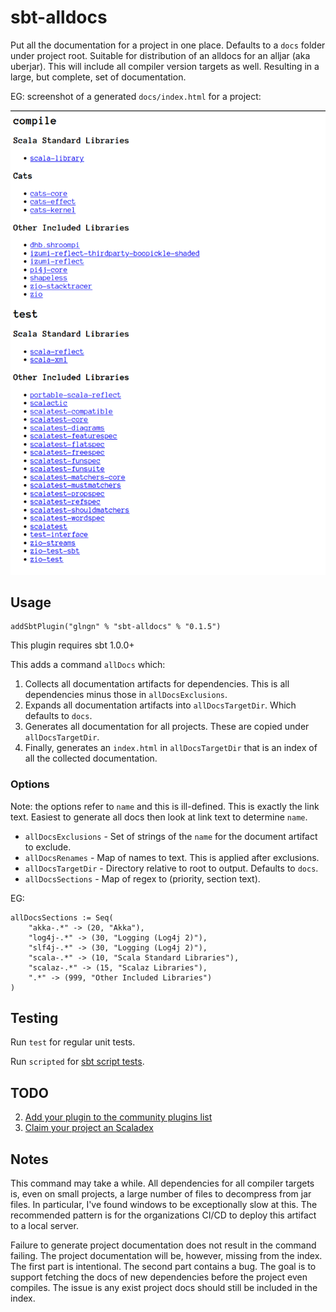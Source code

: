 # sbt-alldocs

Put all the documentation for a project in one place. Defaults to a `docs` folder under project root.
Suitable for distribution of an alldocs for an alljar (aka uberjar). This will include all compiler
version targets as well. Resulting in a large, but complete, set of documentation.

EG: screenshot of a generated `docs/index.html` for a project:

![index screenshot](https://github.com/glngn/sbt-alldocs/raw/master/screenshot.png "Screenshot of an example index")

## Usage

~~~
addSbtPlugin("glngn" % "sbt-alldocs" % "0.1.5")
~~~

This plugin requires sbt 1.0.0+

This adds a command `allDocs` which:

1. Collects all documentation artifacts for dependencies. This is all dependencies minus those in `allDocsExclusions`.
2. Expands all documentation artifacts into `allDocsTargetDir`. Which defaults to `docs`.
3. Generates all documentation for all projects. These are copied under `allDocsTargetDir`.
4. Finally, generates an `index.html` in `allDocsTargetDir` that is an index of all the collected documentation.

### Options

Note: the options refer to `name` and this is ill-defined. This is exactly the link text. Easiest to
generate all docs then look at link text to determine `name`.

* `allDocsExclusions` - Set of strings of the `name` for the document artifact to exclude.
* `allDocsRenames` - Map of names to text. This is applied after exclusions.
* `allDocsTargetDir` - Directory relative to root to output. Defaults to `docs`.
* `allDocsSections` - Map of regex to (priority, section text).

EG:

~~~
allDocsSections := Seq(
    "akka-.*" -> (20, "Akka"),
    "log4j-.*" -> (30, "Logging (Log4j 2)"),
    "slf4j-.*" -> (30, "Logging (Log4j 2)"),
    "scala-.*" -> (10, "Scala Standard Libraries"),
    "scalaz-.*" -> (15, "Scalaz Libraries"),
    ".*" -> (999, "Other Included Libraries")
)
~~~

## Testing

Run `test` for regular unit tests.

Run `scripted` for [sbt script tests](http://www.scala-sbt.org/1.x/docs/Testing-sbt-plugins.html).

## TODO

2. [Add your plugin to the community plugins list](https://github.com/sbt/website#attention-plugin-authors)
3. [Claim your project an Scaladex](https://github.com/scalacenter/scaladex-contrib#claim-your-project)

## Notes

This command may take a while. All dependencies for all compiler targets is, even on small projects,
a large number of files to decompress from jar files. In particular, I've found windows to be
exceptionally slow at this. The recommended pattern is for the organizations CI/CD to deploy this
artifact to a local server.

Failure to generate project documentation does not result in the command failing. The project
documentation will be, however, missing from the index. The first part is intentional. The second
part contains a bug. The goal is to support fetching the docs of new dependencies before the project
even compiles. The issue is any exist project docs should still be included in the index.
